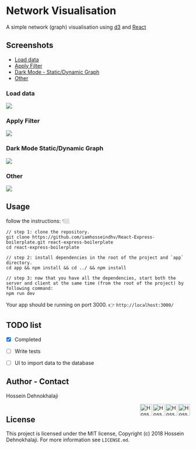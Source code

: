 # Network Visualisation 
A simple network (graph) visualisation using [d3](https://github.com/d3/d3) and [React](https://reactjs.org/)

Screenshots
--
- [Load data](#load-data)
- [Apply Filter](#apply-filter)
- [Dark Mode - Static/Dynamic Graph](#dark-mode-static/dynamic-graph)
- [Other](#other)


### Load data
<kbd><img src="https://i.imgur.com/C8CIcYy.gif"/><kbd>  

### Apply Filter
<kbd><img src="https://i.imgur.com/aMxrxOL.gif"/><kbd> 

### Dark Mode Static/Dynamic Graph
<kbd><img src="https://i.imgur.com/d9ITyfQ.gif"/><kbd>  

### Other
<kbd><img src="https://i.imgur.com/9945tmZ.gif"/><kbd>


## Usage
follow the instructions: 👇🏼


```
// step 1: clone the repository.
git clone https://github.com/iamhosseindhv/React-Express-boilerplate.git react-express-boilerplate
cd react-express-boilerplate

// step 2: install dependencies in the root of the project and `app` directory.
cd app && npm install && cd ../ && npm install

// step 3: now that you have all the dependencies, start both the server and client at the same time (from the root of the project) by following command:
npm run dev
```

Your app should be running on port 3000. 👉 `http://localhost:3000/`



## TODO list
- [x] Completed
- [ ] Write tests
- [ ] UI to import data to the database



## Author - Contact
Hossein Dehnokhalaji

<a href="https://www.facebook.com/iamhosseindhv"><img src="https://github.com/iamhosseindhv/Rentaly/blob/master/Gifs/facebook.png" alt="Hossein Dehnokhalaji Linkedin profile" align="right" width="32" height="32"/></a>
<a href="https://www.instagram.com/iamhosseindhv"><img src="https://github.com/iamhosseindhv/Rentaly/blob/master/Gifs/instagram.png" alt="Hossein Dehnokhalaji Linkedin profile" align="right" width="32" height="32"/></a>
<a href="https://www.linkedin.com/in/iamhosseindhv"><img src="https://github.com/iamhosseindhv/Rentaly/blob/master/Gifs/linkedin.png" alt="Hossein Dehnokhalaji Linkedin profile" align="right" width="32" height="32"/></a>
<a href="mailto:hossein.dehnavi98@yahoo.com"><img src="https://github.com/iamhosseindhv/Rentaly/blob/master/Gifs/contact.png" alt="Hossein Dehnokhalaji email address" align="right" width="32" height="32"/></a>
<img src="https://fuckdistance.herokuapp.com/githubcounter" alt="" width="1" height="1"/>

## License

This project is licensed under the MIT license, Copyright (c) 2018 Hossein Dehnokhalaji. For more information see `LICENSE.md`.
